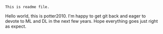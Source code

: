 `This is readme file. `

Hello world, this is potter2010. 
I'm happy to get git back and eager to devote to ML and DL in the next few years.
Hope everything goes just right as expect.
